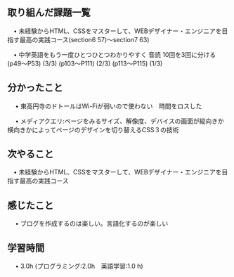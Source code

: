 ## 取り組んだ課題一覧
           
 　• 未経験からHTML、CSSをマスターして、WEBデザイナー・エンジニアを目指す最高の実践コース(section6 57)〜section7 63) 

 　• 中学英語をもう一度ひとつひとつわかりやすく 音読 10回を3回に分ける  (p49〜P53)  (3/3) (p103〜P111)  (2/3)  (p113〜P115)  (1/3) 
             
## 分かったこと

　 • 東高円寺のドトールはWi-Fiが弱いので使わない　時間をロスした

　 • メディアクエリ:ページをみるサイズ、解像度、デバイスの画面が縦向きか横向きかによってページのデザインを切り替えるCSS３の技術

## 次やること　
           
 　• 未経験からHTML、CSSをマスターして、WEBデザイナー・エンジニアを目指す最高の実践コース

## 感じたこと

　 • ブログを作成するのは楽しい。言語化するのが楽しい

## 学習時間

　 • 3.0h (プログラミング:2.0h　英語学習:1.0 h)